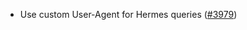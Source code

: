 - Use custom User-Agent for Hermes queries
  ([\#3979](https://github.com/informalsystems/hermes/issues/3979))
